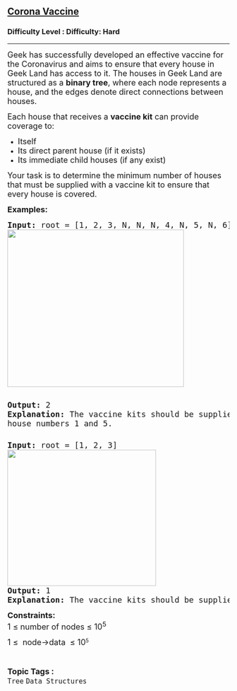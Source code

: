 <h2><a href="https://www.geeksforgeeks.org/problems/corona-vaccine--141631/1?page=3&category=Tree&sortBy=latest">Corona Vaccine</a></h2><h3>Difficulty Level : Difficulty: Hard</h3><hr><div class="problems_problem_content__Xm_eO"><p><span style="font-size: 18px;">Geek has successfully developed an effective vaccine for the Coronavirus and aims to ensure that every house in Geek Land has access to it. The houses in Geek Land are structured as a <strong>binary tree</strong>, where each node represents a house, and the edges denote direct connections between houses.</span></p>
<p><span style="font-size: 18px;">Each house that receives a <strong>vaccine kit</strong> can provide coverage to:</span></p>
<ul>
<li><span style="font-size: 18px;">Itself</span></li>
<li><span style="font-size: 18px;">Its direct parent house (if it exists)</span></li>
<li><span style="font-size: 18px;">Its immediate child houses (if any exist)</span></li>
</ul>
<p><span style="font-size: 18px;">Your task is to determine the minimum number of houses that must be supplied with a vaccine kit to ensure that every house is covered.</span></p>
<p><strong><span style="font-size: 18px;">Examples:</span></strong></p>
<pre><span style="font-size: 18px;"><strong>Input:</strong> root = [1, 2, 3, N, N, N, 4, N, 5, N, 6]<br><img src="https://media.geeksforgeeks.org/img-practice/prod/addEditProblem/886892/Web/Other/blobid0_1739010580.png" alt="" width="400" height="356"></span>

<span style="font-size: 18px;"><strong>Output: </strong>2
<strong>Explanation: </strong>The vaccine kits should be supplied to house numbers 1 and 5.</span>
</pre>
<pre><span style="font-size: 18px;"><strong>Input: </strong>root = [1, 2, 3]<br><img src="https://media.geeksforgeeks.org/img-practice/prod/addEditProblem/886892/Web/Other/blobid1_1739010580.png" alt="" width="337" height="308"></span>
<span style="font-size: 18px;"><strong>Output: </strong>1
<strong>Explanation: </strong>The vaccine kits should be supplied to house number 1.</span></pre>
<p><span style="font-size: 18px;"><strong>Constraints:</strong><br>1 ≤ number of nodes ≤ 10<sup>5</sup></span></p>
<p><span style="font-size: 18px;">1 ≤&nbsp; node-&gt;data&nbsp; ≤&nbsp;</span><span style="font-size: 18px;">10</span><sup>5</sup></p></div><br><p><span style=font-size:18px><strong>Topic Tags : </strong><br><code>Tree</code>&nbsp;<code>Data Structures</code>&nbsp;